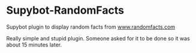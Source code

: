 Supybot-RandomFacts
===================

Supybot plugin to display random facts from www.randomfacts.com

Really simple and stupid plugin. Someone asked for it to be done so it was about 15 minutes later.
